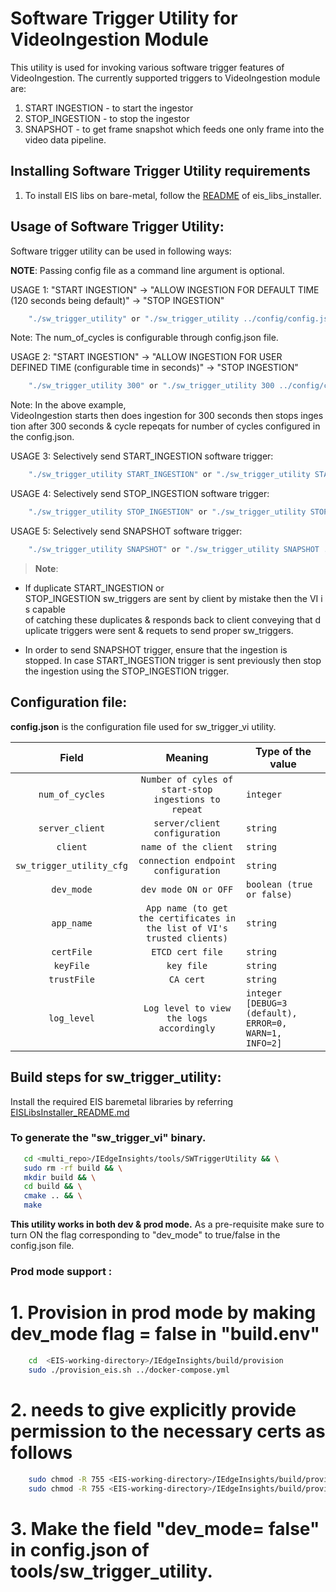 # Software Trigger Utility for VideoIngestion Module

This utility is used for invoking various software trigger features of VideoIngestion. The currently supported triggers to VideoIngestion module are:
1. START INGESTION - to start the ingestor
2. STOP_INGESTION -  to stop the ingestor
3. SNAPSHOT - to get frame snapshot which feeds one only frame into the video data pipeline.

## Installing Software Trigger Utility requirements

1. To install EIS libs on bare-metal, follow the [README](../../common/README.md) of eis_libs_installer.

## Usage of Software Trigger Utility:

Software trigger utility can be used in following ways:

**NOTE**: Passing config file as a command line argument is optional.

USAGE 1: "START INGESTION" -> "ALLOW INGESTION FOR DEFAULT TIME (120 seconds being default)" -> "STOP INGESTION"
```sh
    "./sw_trigger_utility" or "./sw_trigger_utility ../config/config.json"
```
Note: The num_of_cycles is configurable through config.json file.

USAGE 2: "START INGESTION" -> "ALLOW INGESTION FOR USER DEFINED TIME (configurable time in seconds)" -> "STOP INGESTION"
```sh
    "./sw_trigger_utility 300" or "./sw_trigger_utility 300 ../config/config.json"
```
Note: In the above example, VideoIngestion starts then does ingestion for 300 seconds then stops ingestion after 300 seconds & cycle repeqats for number of cycles configured in the config.json.


USAGE 3: Selectively send START_INGESTION software trigger:
```sh
    "./sw_trigger_utility START_INGESTION" or "./sw_trigger_utility START_INGESTION ../config/config.json"

```

USAGE 4: Selectively send STOP_INGESTION software trigger:
```sh
    "./sw_trigger_utility STOP_INGESTION" or "./sw_trigger_utility STOP_INGESTION ../config/config.json"

```

USAGE 5: Selectively send SNAPSHOT software trigger:
```sh
    "./sw_trigger_utility SNAPSHOT" or "./sw_trigger_utility SNAPSHOT ../config/config.json"

```

> **Note**:  

* If duplicate START_INGESTION or STOP_INGESTION sw_triggers are sent by client by mistake then the VI is capable  of catching these duplicates & responds back to client conveying that duplicate triggers were sent & requets to send proper sw_triggers. 

* In order to send SNAPSHOT trigger, ensure that the ingestion is stopped. In case START_INGESTION trigger is sent previously then stop the ingestion using the STOP_INGESTION trigger.

## Configuration file:

**config.json** is the configuration file used for sw_trigger_vi utility.



|       Field      | Meaning |                                       Type of the value                                    |
| :-------------: | :-----: | ------------------------------------------------------------------------------------ |
| `num_of_cycles`   | `Number of cyles of start-stop ingestions to repeat`   | `integer`                           |
| `server_client`       | `server/client configuration`   | `string` |
| `client`    | `name of the client`   | `string`         |
| `sw_trigger_utility_cfg` | `connection endpoint configuration`   | `string`    |
| `dev_mode`     | `dev mode ON or OFF`   | `boolean (true or false)`  |
| `app_name`     | `App name (to get the certificates in the list of VI's trusted clients)`   | `string`  |
| `certFile`     | `ETCD cert file`   | `string`  |
| `keyFile`     | `key file`   | `string`  |
| `trustFile`     | `CA cert`   | `string`  |
| `log_level`     | `Log level to view the logs accordingly`   |  `integer [DEBUG=3 (default), ERROR=0, WARN=1, INFO=2]`  |

## Build steps for sw_trigger_utility:

Install the required EIS baremetal libraries by referring [EISLibsInstaller_README.md](../../common/README.md)

### To generate the "sw_trigger_vi"  binary.

```sh
   cd <multi_repo>/IEdgeInsights/tools/SWTriggerUtility && \
   sudo rm -rf build && \
   mkdir build && \
   cd build && \
   cmake .. && \
   make
```

**This utility works in both dev & prod mode.**  As a pre-requisite make sure to turn ON the flag corresponding to "dev_mode" to true/false in the config.json file.

### Prod mode support :

# 1. Provision in prod mode by making dev_mode flag = false in "build.env"

```sh
    cd  <EIS-working-directory>/IEdgeInsights/build/provision
    sudo ./provision_eis.sh ../docker-compose.yml
```

# 2. needs to give explicitly provide permission to the necessary certs as follows

```sh
    sudo chmod -R 755 <EIS-working-directory>/IEdgeInsights/build/provision/Certificates/ca
    sudo chmod -R 755 <EIS-working-directory>/IEdgeInsights/build/provision/Certificates/VideoAnalytics
```

# 3. Make the field "dev_mode= false" in config.json of tools/sw_trigger_utility.

